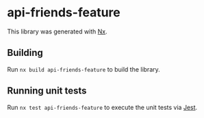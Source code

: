 # api-friends-feature

This library was generated with [Nx](https://nx.dev).

## Building

Run `nx build api-friends-feature` to build the library.

## Running unit tests

Run `nx test api-friends-feature` to execute the unit tests via [Jest](https://jestjs.io).
